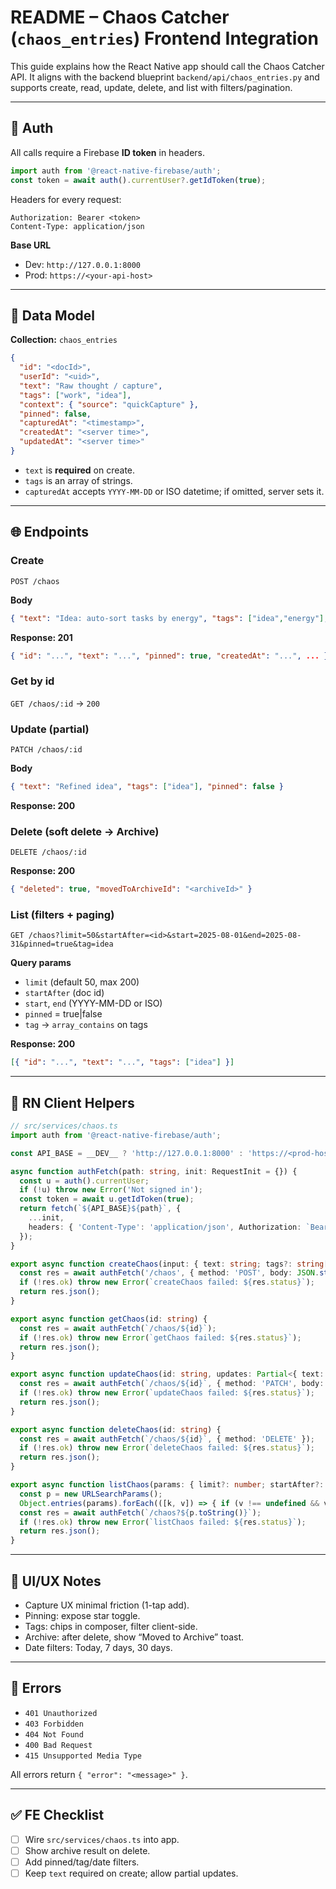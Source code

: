 # README – Chaos Catcher (`chaos_entries`) Frontend Integration

This guide explains how the React Native app should call the Chaos Catcher API. It aligns with the backend blueprint `backend/api/chaos_entries.py` and supports create, read, update, delete, and list with filters/pagination.

---

## 🔑 Auth
All calls require a Firebase **ID token** in headers.

```ts
import auth from '@react-native-firebase/auth';
const token = await auth().currentUser?.getIdToken(true);
```

Headers for every request:
```http
Authorization: Bearer <token>
Content-Type: application/json
```

**Base URL**
- Dev: `http://127.0.0.1:8000`
- Prod: `https://<your-api-host>`

---

## 🧱 Data Model
**Collection:** `chaos_entries`

```json
{
  "id": "<docId>",
  "userId": "<uid>",
  "text": "Raw thought / capture",
  "tags": ["work", "idea"],
  "context": { "source": "quickCapture" },
  "pinned": false,
  "capturedAt": "<timestamp>",
  "createdAt": "<server time>",
  "updatedAt": "<server time>"
}
```

- `text` is **required** on create.
- `tags` is an array of strings.
- `capturedAt` accepts `YYYY-MM-DD` or ISO datetime; if omitted, server sets it.

---

## 🌐 Endpoints

### Create
`POST /chaos`

**Body**
```json
{ "text": "Idea: auto-sort tasks by energy", "tags": ["idea","energy"], "pinned": true }
```

**Response: 201**
```json
{ "id": "...", "text": "...", "pinned": true, "createdAt": "...", ... }
```

### Get by id
`GET /chaos/:id` → `200`

### Update (partial)
`PATCH /chaos/:id`

**Body**
```json
{ "text": "Refined idea", "tags": ["idea"], "pinned": false }
```

**Response: 200**

### Delete (soft delete → Archive)
`DELETE /chaos/:id`

**Response: 200**
```json
{ "deleted": true, "movedToArchiveId": "<archiveId>" }
```

### List (filters + paging)
`GET /chaos?limit=50&startAfter=<id>&start=2025-08-01&end=2025-08-31&pinned=true&tag=idea`

**Query params**
- `limit` (default 50, max 200)
- `startAfter` (doc id)
- `start`, `end` (YYYY-MM-DD or ISO)
- `pinned` = true|false
- `tag` → `array_contains` on tags

**Response: 200**
```json
[{ "id": "...", "text": "...", "tags": ["idea"] }]
```

---

## 🧪 RN Client Helpers

```ts
// src/services/chaos.ts
import auth from '@react-native-firebase/auth';

const API_BASE = __DEV__ ? 'http://127.0.0.1:8000' : 'https://<prod-host>';

async function authFetch(path: string, init: RequestInit = {}) {
  const u = auth().currentUser;
  if (!u) throw new Error('Not signed in');
  const token = await u.getIdToken(true);
  return fetch(`${API_BASE}${path}`, {
    ...init,
    headers: { 'Content-Type': 'application/json', Authorization: `Bearer ${token}`, ...(init.headers || {}) },
  });
}

export async function createChaos(input: { text: string; tags?: string[]; context?: Record<string, any>; pinned?: boolean; capturedAt?: string; }) {
  const res = await authFetch('/chaos', { method: 'POST', body: JSON.stringify(input) });
  if (!res.ok) throw new Error(`createChaos failed: ${res.status}`);
  return res.json();
}

export async function getChaos(id: string) {
  const res = await authFetch(`/chaos/${id}`);
  if (!res.ok) throw new Error(`getChaos failed: ${res.status}`);
  return res.json();
}

export async function updateChaos(id: string, updates: Partial<{ text: string; tags: string[]; context: Record<string, any>; pinned: boolean; capturedAt: string; }>) {
  const res = await authFetch(`/chaos/${id}`, { method: 'PATCH', body: JSON.stringify(updates) });
  if (!res.ok) throw new Error(`updateChaos failed: ${res.status}`);
  return res.json();
}

export async function deleteChaos(id: string) {
  const res = await authFetch(`/chaos/${id}`, { method: 'DELETE' });
  if (!res.ok) throw new Error(`deleteChaos failed: ${res.status}`);
  return res.json();
}

export async function listChaos(params: { limit?: number; startAfter?: string; start?: string; end?: string; pinned?: boolean; tag?: string } = {}) {
  const p = new URLSearchParams();
  Object.entries(params).forEach(([k, v]) => { if (v !== undefined && v !== null) p.set(k, String(v)); });
  const res = await authFetch(`/chaos?${p.toString()}`);
  if (!res.ok) throw new Error(`listChaos failed: ${res.status}`);
  return res.json();
}
```

---

## 🎨 UI/UX Notes
- Capture UX minimal friction (1-tap add).
- Pinning: expose star toggle.
- Tags: chips in composer, filter client-side.
- Archive: after delete, show “Moved to Archive” toast.
- Date filters: Today, 7 days, 30 days.

---

## 🚦 Errors
- `401 Unauthorized`
- `403 Forbidden`
- `404 Not Found`
- `400 Bad Request`
- `415 Unsupported Media Type`

All errors return `{ "error": "<message>" }`.

---

## ✅ FE Checklist
- [ ] Wire `src/services/chaos.ts` into app.
- [ ] Show archive result on delete.
- [ ] Add pinned/tag/date filters.
- [ ] Keep `text` required on create; allow partial updates.
